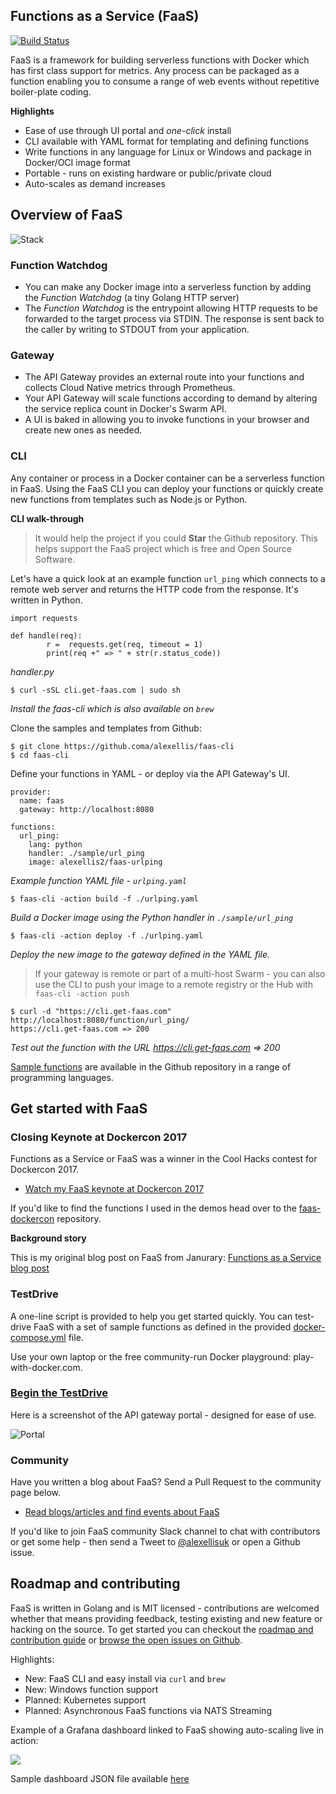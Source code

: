 ## Functions as a Service (FaaS)

[![Build
Status](https://travis-ci.org/alexellis/faas.svg?branch=master)](https://travis-ci.org/alexellis/faas)

FaaS is a framework for building serverless functions with Docker which has first class support for metrics. Any process can be packaged as a function enabling you to consume a range of web events without repetitive boiler-plate coding.

**Highlights**

* Ease of use through UI portal and *one-click* install
* CLI available with YAML format for templating and defining functions
* Write functions in any language for Linux or Windows and package in Docker/OCI image format
* Portable - runs on existing hardware or public/private cloud
* Auto-scales as demand increases

## Overview of FaaS

![Stack](http://blog.alexellis.io/content/images/2017/04/faas_hi.png)

### Function Watchdog

* You can make any Docker image into a serverless function by adding the *Function Watchdog* (a tiny Golang HTTP server)
* The *Function Watchdog* is the entrypoint allowing HTTP requests to be forwarded to the target process via STDIN. The response is sent back to the caller by writing to STDOUT from your application.

### Gateway 

* The API Gateway provides an external route into your functions and collects Cloud Native metrics through Prometheus. 
* Your API Gateway will scale functions according to demand by altering the service replica count in Docker's Swarm API.
* A UI is baked in allowing you to invoke functions in your browser and create new ones as needed.

### CLI

Any container or process in a Docker container can be a serverless function in FaaS. Using the FaaS CLI you can deploy your functions or quickly create new functions from templates such as Node.js or Python.

**CLI walk-through**

> It would help the project if you could **Star** the Github repository. This helps support the FaaS project which is free and Open Source Software.

Let's have a quick look at an example function `url_ping` which connects to a remote web server and returns the HTTP code from the response. It's written in Python.

```
import requests

def handle(req):
        r =  requests.get(req, timeout = 1)
        print(req +" => " + str(r.status_code))
```
*handler.py*

```
$ curl -sSL cli.get-faas.com | sudo sh
```

*Install the faas-cli which is also available on `brew`*

Clone the samples and templates from Github:

```
$ git clone https://github.coma/alexellis/faas-cli
$ cd faas-cli
```

Define your functions in YAML - or deploy via the API Gateway's UI.

```
provider:
  name: faas
  gateway: http://localhost:8080

functions:
  url_ping:
    lang: python
    handler: ./sample/url_ping
    image: alexellis2/faas-urlping
```

*Example function YAML file - `urlping.yaml`*

```
$ faas-cli -action build -f ./urlping.yaml
```
*Build a Docker image using the Python handler in `./sample/url_ping`*

```
$ faas-cli -action deploy -f ./urlping.yaml
```
*Deploy the new image to the gateway defined in the YAML file.*

> If your gateway is remote or part of a multi-host Swarm - you can also use the CLI to push your image to a remote registry or the Hub with `faas-cli -action push`

```
$ curl -d "https://cli.get-faas.com" http://localhost:8080/function/url_ping/
https://cli.get-faas.com => 200
```

*Test out the function with the URL https://cli.get-faas.com => 200*

[Sample functions](https://github.com/alexellis/faas/tree/master/sample-functions) are available in the Github repository in a range of programming languages.

## Get started with FaaS 

### Closing Keynote at Dockercon 2017

Functions as a Service or FaaS was a winner in the Cool Hacks contest for Dockercon 2017.

* [Watch my FaaS keynote at Dockercon 2017](https://blog.docker.com/2017/04/dockercon-2017-mobys-cool-hack-sessions/)

If you'd like to find the functions I used in the demos head over to the [faas-dockercon](https://github.com/alexellis/faas-dockercon/) repository.

**Background story**

This is my original blog post on FaaS from Janurary: [Functions as a Service blog post](http://blog.alexellis.io/functions-as-a-service/)

### TestDrive

A one-line script is provided to help you get started quickly. You can test-drive FaaS with a set of sample functions as defined in the provided [docker-compose.yml](https://github.com/alexellis/faas/blob/master/docker-compose.yml) file. 

Use your own laptop or the free community-run Docker playground: play-with-docker.com.

<!--
[![Try in PWD](https://cdn.rawgit.com/play-with-docker/stacks/cff22438/assets/images/button.png)](http://play-with-docker.com?stack=https://raw.githubusercontent.com/alexellis/faas/master/docker-compose.yml&stack_name=func)
> This doesn't work since it won't clone the Prometheus and AlertManager config. 
-->

### [Begin the TestDrive](https://github.com/alexellis/faas/blob/master/TestDrive.md)

Here is a screenshot of the API gateway portal - designed for ease of use.

![Portal](https://pbs.twimg.com/media/C7bkpZbWwAAnKsx.jpg)

### Community

Have you written a blog about FaaS? Send a Pull Request to the community page below.

* [Read blogs/articles and find events about FaaS](https://github.com/alexellis/faas/blob/master/community.md)

If you'd like to join FaaS community Slack channel to chat with contributors or get some help - then send a Tweet to [@alexellisuk](https://twitter.com/alexellisuk/) or open a Github issue.

## Roadmap and contributing

FaaS is written in Golang and is MIT licensed - contributions are welcomed whether that means providing feedback, testing existing and new feature or hacking on the source. To get started you can checkout the [roadmap and contribution guide](https://github.com/alexellis/faas/blob/master/ROADMAP.md) or [browse the open issues on Github](https://github.com/alexellis/faas/issues).

Highlights:

* New: FaaS CLI and easy install via `curl` and `brew`
* New: Windows function support
* Planned: Kubernetes support
* Planned: Asynchronous FaaS functions via NATS Streaming

Example of a Grafana dashboard linked to FaaS showing auto-scaling live in action:

![](https://pbs.twimg.com/media/C9caE6CXUAAX_64.jpg:large)

Sample dashboard JSON file available [here](https://github.com/alexellis/faas/blob/master/contrib/grafana.json)
